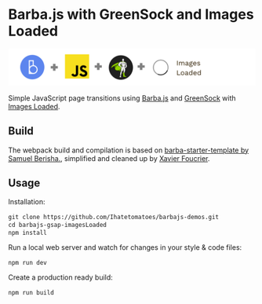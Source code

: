 # Barba.js with GreenSock and Images Loaded

![Barba.js and Images Loaded](../assets/img_barba-js-gsap-images-loaded.png)

Simple JavaScript page transitions using [Barba.js](https://barba.js.org/) and [GreenSock](https://greensock.com/?ref=7856eb) with [Images Loaded](https://imagesloaded.desandro.com/).

## Build

The webpack build and compilation is based on [barba-starter-template by Samuel Berisha.](https://github.com/mrsamse/barba-starter-template), simplified and cleaned up by [Xavier Foucrier](https://github.com/xavierfoucrier).

## Usage

Installation:

```
git clone https://github.com/Ihatetomatoes/barbajs-demos.git
cd barbajs-gsap-imagesLoaded
npm install
```

Run a local web server and watch for changes in your style & code files:

```
npm run dev
```

Create a production ready build:

```
npm run build
```
